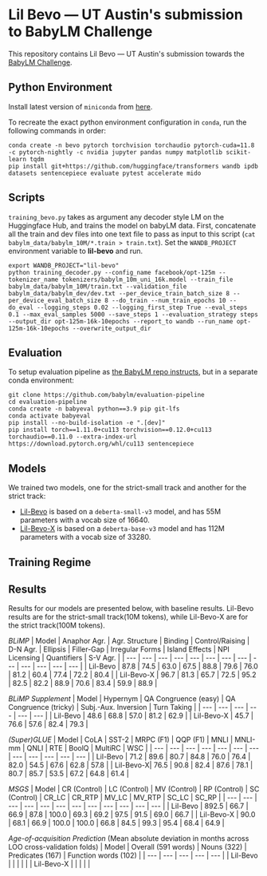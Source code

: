 # Lil Bevo &mdash; UT Austin's submission to BabyLM Challenge

This repository contains Lil Bevo &mdash; UT Austin's submission towards the [BabyLM Challenge](https://babylm.github.io).

## Python Environment

Install latest version of `miniconda` from [here](https://docs.conda.io/en/latest/miniconda.html).

To recreate the exact python environment configuration in `conda`, run the following commands in order:

```
conda create -n bevo pytorch torchvision torchaudio pytorch-cuda=11.8 -c pytorch-nightly -c nvidia jupyter pandas numpy matplotlib scikit-learn tqdm
pip install git+https://github.com/huggingface/transformers wandb ipdb datasets sentencepiece evaluate pytest accelerate mido
```

## Scripts

`training_bevo.py` takes as argument any decoder style LM on the Huggingface Hub, and trains the model on babyLM data. First, concatenate all the train and dev files into one text file to pass as input to this script (`cat babylm_data/babylm_10M/*.train > train.txt`). Set the `WANDB_PROJECT` environment variable to **lil-bevo** and run.

```
export WANDB_PROJECT="lil-bevo"
python training_decoder.py --config_name facebook/opt-125m --tokenizer_name tokenizers/babylm_10m_uni_16k.model --train_file babylm_data/babylm_10M/train.txt --validation_file babylm_data/babylm_dev/dev.txt --per_device_train_batch_size 8 --per_device_eval_batch_size 8 --do_train --num_train_epochs 10 --do_eval --logging_steps 0.02 --logging_first_step True --eval_steps 0.1 --max_eval_samples 5000 --save_steps 1 --evaluation_strategy steps --output_dir opt-125m-16k-10epochs --report_to wandb --run_name opt-125m-16k-10epochs --overwrite_output_dir 
```

## Evaluation

To setup evaluation pipeline as [the BabyLM repo instructs](https://github.com/babylm/evaluation-pipeline), but in a separate conda environment:

```
git clone https://github.com/babylm/evaluation-pipeline
cd evaluation-pipeline
conda create -n babyeval python==3.9 pip git-lfs
conda activate babyeval
pip install --no-build-isolation -e ".[dev]"
pip install torch==1.11.0+cu113 torchvision==0.12.0+cu113 torchaudio==0.11.0 --extra-index-url https://download.pytorch.org/whl/cu113 sentencepiece

```

## Models

We trained two models, one for the strict-small track and another for the strict track:

- [Lil-Bevo](https://huggingface.co/venkatasg/lil-bevo) is based on a `deberta-small-v3` model, and has 55M parameters with a vocab size of 16640.
- [Lil-Bevo-X](https://huggingface.co/venkatasg/lil-bevo-x) is based on a `deberta-base-v3` model and has 112M parameters with a vocab size of 33280.

## Training Regime

## Results

Results for our models are presented below, with baseline results. Lil-Bevo results are for the strict-small track(10M tokens), while Lil-Bevo-X are for the strict track(100M tokens).

*BLiMP*
| Model | Anaphor Agr. | Agr. Structure | Binding | Control/Raising | D-N Agr. | Ellipsis | Filler-Gap | Irregular Forms | Island Effects | NPI Licensing | Quantifiers | S-V Agr. |
| --- | --- | --- | --- | --- | --- | --- | --- | --- | --- | --- | --- | --- |
| Lil-Bevo | 87.8 | 74.5 | 63.0 | 67.5 | 88.8 | 79.6 | 76.0 | 81.2 | 60.4 | 77.4 | 72.2 | 80.4 |
| Lil-Bevo-X | 96.7 | 81.3 | 65.7 | 72.5 | 95.2 | 82.5 | 82.2 | 88.9 | 70.6 | 83.4 | 59.9 | 88.9 |

*BLiMP Supplement*
| Model | Hypernym | QA Congruence (easy) | QA Congruence (tricky) | Subj.-Aux. Inversion | Turn Taking |
| --- | --- | --- | --- | --- | --- |
| Lil-Bevo | 48.6 | 68.8 | 57.0 | 81.2 | 62.9 |
| Lil-Bevo-X | 45.7 | 76.6 | 57.6 | 82.4 | 79.3 |

*(Super)GLUE*
| Model | CoLA | SST-2 | MRPC (F1) | QQP (F1) | MNLI | MNLI-mm | QNLI | RTE | BoolQ | MultiRC | WSC |
| --- | --- | --- | --- | --- | --- | --- | --- | --- | --- | --- | --- |
| Lil-Bevo | 71.2 | 89.6 | 80.7 | 84.8 | 76.0 | 76.4 | 82.0 | 54.5 | 67.6 | 62.8 | 57.8 |
| Lil-Bevo-X| 76.5 | 90.8 | 82.4 | 87.6 | 78.1 | 80.7 | 85.7 | 53.5 | 67.2 | 64.8 | 61.4 |

*MSGS*
| Model | CR (Control) | LC (Control) | MV (Control) | RP (Control) | SC (Control) | CR_LC | CR_RTP | MV_LC | MV_RTP | SC_LC | SC_RP |
| --- | --- | --- | --- | --- | --- | --- | --- | --- | --- | --- | --- |
| Lil-Bevo | 892.5 | 66.7 | 66.9 | 87.8 | 100.0 | 69.3 | 69.2 | 97.5 | 91.5 | 69.0 | 66.7 |
| Lil-Bevo-X | 90.0 | 68.1 | 66.9 | 100.0 | 100.0 | 66.8 | 84.5 | 99.3 | 95.4 | 68.4 | 64.9 | 

*Age-of-acquisition Prediction*
(Mean absolute deviation in months across LOO cross-validation folds)
| Model | Overall (591 words) | Nouns (322) | Predicates (167) | Function words (102) |
| --- | --- | --- | --- | --- |
| Lil-Bevo |  |  |  |  |
| Lil-Bevo-X |  |  |  |  |
